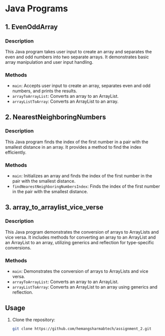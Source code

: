 # Java Programs

## 1. EvenOddArray

### Description
This Java program takes user input to create an array and separates the even and odd numbers into two separate arrays. It demonstrates basic array manipulation and user input handling.

### Methods
- `main`: Accepts user input to create an array, separates even and odd numbers, and prints the results.
- `arrayToArrayList`: Converts an array to an ArrayList.
- `arrayListToArray`: Converts an ArrayList to an array.

## 2. NearestNeighboringNumbers

### Description
This Java program finds the index of the first number in a pair with the smallest distance in an array. It provides a method to find the index efficiently.

### Methods
- `main`: Initializes an array and finds the index of the first number in the pair with the smallest distance.
- `findNearestNeighboringNumbersIndex`: Finds the index of the first number in the pair with the smallest distance.

## 3. array_to_arraylist_vice_verse

### Description
This Java program demonstrates the conversion of arrays to ArrayLists and vice versa. It includes methods for converting an array to an ArrayList and an ArrayList to an array, utilizing generics and reflection for type-specific conversions.

### Methods
- `main`: Demonstrates the conversion of arrays to ArrayLists and vice versa.
- `arrayToArrayList`: Converts an array to an ArrayList.
- `arrayListToArray`: Converts an ArrayList to an array using generics and reflection.

## Usage

1. Clone the repository:
   ```bash
   git clone https://github.com/hemangsharmabtech/assignment_2.git

